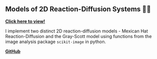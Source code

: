 ## Models of 2D Reaction-Diffusion Systems 🦓🐆

[**Click here to view!**](https://shivchitinous.github.io/tureactor/Reaction-Diffusion)

I implement two distinct 2D reaction-diffusion models - Mexican Hat Reaction-Diffusion and the Gray-Scott model using functions from the image analysis package `scikit-image` in python.

[**GitHub**](https://github.com/shivChitinous/tureactor)
